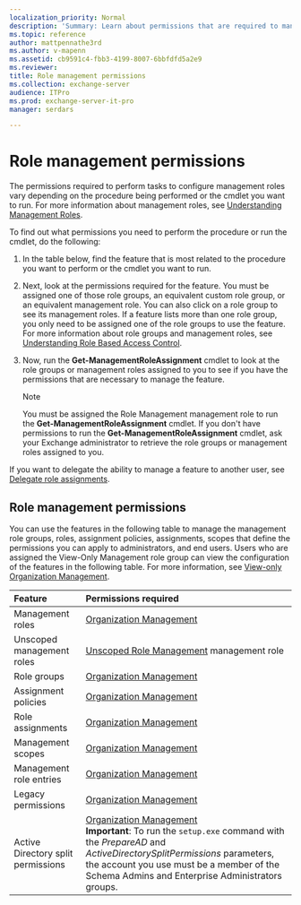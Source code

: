 ```yaml
---
localization_priority: Normal
description: 'Summary: Learn about permissions that are required to manage role management in Exchange Server 2016 and Exchange Server 2019.'
ms.topic: reference
author: mattpennathe3rd
ms.author: v-mapenn
ms.assetid: cb9591c4-fbb3-4199-8007-6bbfdfd5a2e9
ms.reviewer:
title: Role management permissions
ms.collection: exchange-server
audience: ITPro
ms.prod: exchange-server-it-pro
manager: serdars

---
```


# Role management permissions

The permissions required to perform tasks to configure management roles vary depending on the procedure being performed or the cmdlet you want to run. For more information about management roles, see [Understanding Management Roles](https://technet.microsoft.com/library/887b0a64-84b1-4b8c-9547-e456ea6f5dbd.aspx).

To find out what permissions you need to perform the procedure or run the cmdlet, do the following:

1. In the table below, find the feature that is most related to the procedure you want to perform or the cmdlet you want to run.

2. Next, look at the permissions required for the feature. You must be assigned one of those role groups, an equivalent custom role group, or an equivalent management role. You can also click on a role group to see its management roles. If a feature lists more than one role group, you only need to be assigned one of the role groups to use the feature. For more information about role groups and management roles, see [Understanding Role Based Access Control](https://technet.microsoft.com/library/dd298183.aspx).

3. Now, run the **Get-ManagementRoleAssignment** cmdlet to look at the role groups or management roles assigned to you to see if you have the permissions that are necessary to manage the feature.

    > [!NOTE]
    > You must be assigned the Role Management management role to run the **Get-ManagementRoleAssignment** cmdlet. If you don't have permissions to run the **Get-ManagementRoleAssignment** cmdlet, ask your Exchange administrator to retrieve the role groups or management roles assigned to you.

If you want to delegate the ability to manage a feature to another user, see [Delegate role assignments](https://docs.microsoft.com/exchange/delegate-role-assignments-exchange-2013-help).

## Role management permissions

You can use the features in the following table to manage the management role groups, roles, assignment policies, assignments, scopes that define the permissions you can apply to administrators, and end users. Users who are assigned the View-Only Management role group can view the configuration of the features in the following table. For more information, see [View-only Organization Management](https://technet.microsoft.com/library/dd351130.aspx).

|**Feature**|**Permissions required**|
|:-----|:-----|
|Management roles|[Organization Management](https://docs.microsoft.com/exchange/organization-management-exchange-2013-help)|
|Unscoped management roles|[Unscoped Role Management](https://technet.microsoft.com/library/d11eb843-64c9-4968-bfd5-9a8d94903058.aspx) management role|
|Role groups|[Organization Management](https://docs.microsoft.com/exchange/organization-management-exchange-2013-help)|
|Assignment policies|[Organization Management](https://docs.microsoft.com/exchange/organization-management-exchange-2013-help)|
|Role assignments|[Organization Management](https://docs.microsoft.com/exchange/organization-management-exchange-2013-help)|
|Management scopes|[Organization Management](https://docs.microsoft.com/exchange/organization-management-exchange-2013-help)|
|Management role entries|[Organization Management](https://docs.microsoft.com/exchange/organization-management-exchange-2013-help)|
|Legacy permissions|[Organization Management](https://docs.microsoft.com/exchange/organization-management-exchange-2013-help)|
|Active Directory split permissions|[Organization Management](https://docs.microsoft.com/exchange/organization-management-exchange-2013-help) <br/> **Important**: To run the `setup.exe` command with the _PrepareAD_ and _ActiveDirectorySplitPermissions_ parameters, the account you use must be a member of the Schema Admins and Enterprise Administrators groups.|
